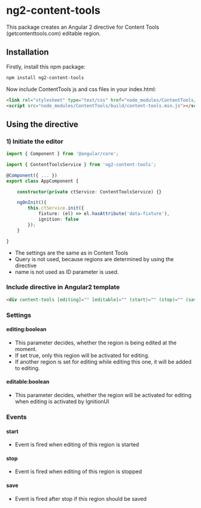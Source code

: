 # ng2-content-tools

This package creates an Angular 2 directive for Content Tools (getcontenttools.com) editable region.

## Installation

Firstly, install this npm package:

``` sh
npm install ng2-content-tools
```

Now include ContentTools js and css files in your index.html:
``` html
<link rel="stylesheet" type="text/css" href="node_modules/ContentTools/build/content-tools.min.css">
<script src="node_modules/ContentTools/build/content-tools.min.js"></script>
```


## Using the directive

### 1) Initiate the editor

``` typescript
import { Component } from '@angular/core';

import { ContentToolsService } from 'ng2-content-tools';

@Component({ ... })
export class AppComponent {

	constructor(private ctService: ContentToolsService) {}

	ngOnInit(){
		this.ctService.init({
			fixture: (el) => el.hasAttribute('data-fixture'),
			ignition: false
		});
	}   

}
```

- The settings are the same as in Content Tools
- Query is not used, because regions are determined by using the directive
- name is not used as ID parameter is used.

### Include directive in Angular2 template

``` html
<div content-tools [editing]="" [editable]="" (start)="" (stop)="" (save)=""></div>
```

### Settings
#### editing:boolean
- This parameter decides, whether the region is being edited at the moment.
- If set true, only this region will be activated for editing.
- If another region is set for editing while editing this one, it will be added to editing.

#### editable:boolean
- This parameter decides, whether the region will be activated for editing when editing is activated by IgnitionUI

### Events

#### start
- Event is fired when editing of this region is started

#### stop
- Event is fired when editing of this region is stopped

#### save
- Event is fired after stop if this region should be saved


